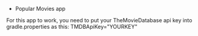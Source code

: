 * Popular Movies app

For this app to work, you need to put your TheMovieDatabase api key into gradle.properties as this:
TMDBApiKey="YOURKEY"